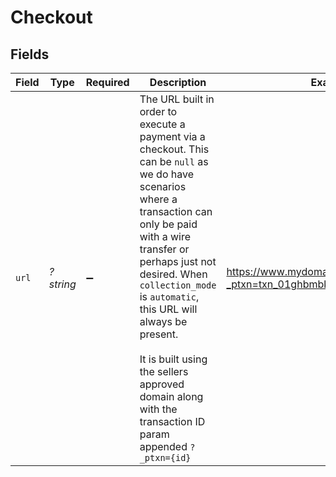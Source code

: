 # Checkout


## Fields

| Field                                                                                                                                                                                                                                                                                                                                                                                       | Type                                                                                                                                                                                                                                                                                                                                                                                        | Required                                                                                                                                                                                                                                                                                                                                                                                    | Description                                                                                                                                                                                                                                                                                                                                                                                 | Example                                                                                                                                                                                                                                                                                                                                                                                     |
| ------------------------------------------------------------------------------------------------------------------------------------------------------------------------------------------------------------------------------------------------------------------------------------------------------------------------------------------------------------------------------------------- | ------------------------------------------------------------------------------------------------------------------------------------------------------------------------------------------------------------------------------------------------------------------------------------------------------------------------------------------------------------------------------------------- | ------------------------------------------------------------------------------------------------------------------------------------------------------------------------------------------------------------------------------------------------------------------------------------------------------------------------------------------------------------------------------------------- | ------------------------------------------------------------------------------------------------------------------------------------------------------------------------------------------------------------------------------------------------------------------------------------------------------------------------------------------------------------------------------------------- | ------------------------------------------------------------------------------------------------------------------------------------------------------------------------------------------------------------------------------------------------------------------------------------------------------------------------------------------------------------------------------------------- |
| `url`                                                                                                                                                                                                                                                                                                                                                                                       | *?string*                                                                                                                                                                                                                                                                                                                                                                                   | :heavy_minus_sign:                                                                                                                                                                                                                                                                                                                                                                          | The URL built in order to execute a payment via a checkout. This can be `null` as we do have scenarios where a transaction can only be paid with a wire transfer or perhaps just not desired. When `collection_mode` is `automatic`, this URL will always be present. <br /><br /> It is built using the sellers approved domain along with the transaction ID param appended `?_ptxn={id}` | https://www.mydomain.com/checkout?_ptxn=txn_01ghbmbk59qye598j9zpc047y3                                                                                                                                                                                                                                                                                                                      |